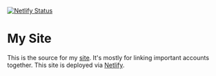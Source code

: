 [![Netlify Status](https://api.netlify.com/api/v1/badges/eaa589d6-6cd5-4916-8fae-cea1218821cf/deploy-status)](https://app.netlify.com/sites/ckridgway/deploys)

My Site
=======
This is the source for my [site][Site]. It's mostly for linking important accounts together. This site is deployed via [Netlify][Netlify].  

[Site]: http://www.ckridgway.com/ "Chris Ridgway's Blog"
[Netlify]: https://netlify.com "Netlify"
